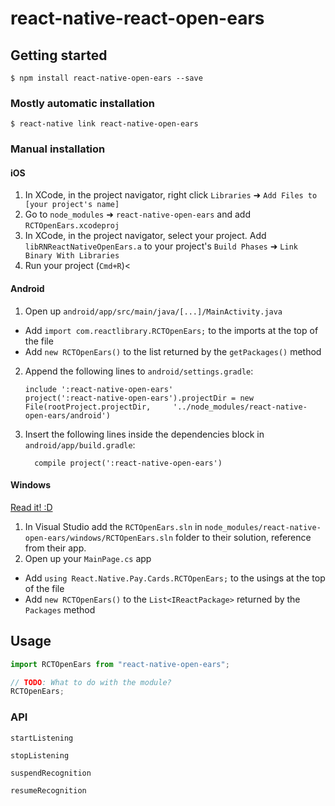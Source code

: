 # react-native-react-open-ears

## Getting started

`$ npm install react-native-open-ears --save`

### Mostly automatic installation

`$ react-native link react-native-open-ears`

### Manual installation

#### iOS

1. In XCode, in the project navigator, right click `Libraries` ➜ `Add Files to [your project's name]`
2. Go to `node_modules` ➜ `react-native-open-ears` and add `RCTOpenEars.xcodeproj`
3. In XCode, in the project navigator, select your project. Add `libRNReactNativeOpenEars.a` to your project's `Build Phases` ➜ `Link Binary With Libraries`
4. Run your project (`Cmd+R`)<

#### Android

1. Open up `android/app/src/main/java/[...]/MainActivity.java`

- Add `import com.reactlibrary.RCTOpenEars;` to the imports at the top of the file
- Add `new RCTOpenEars()` to the list returned by the `getPackages()` method

2. Append the following lines to `android/settings.gradle`:
   ```
   include ':react-native-open-ears'
   project(':react-native-open-ears').projectDir = new File(rootProject.projectDir, 	'../node_modules/react-native-open-ears/android')
   ```
3. Insert the following lines inside the dependencies block in `android/app/build.gradle`:
   ```
     compile project(':react-native-open-ears')
   ```

#### Windows

[Read it! :D](https://github.com/ReactWindows/react-native)

1. In Visual Studio add the `RCTOpenEars.sln` in `node_modules/react-native-open-ears/windows/RCTOpenEars.sln` folder to their solution, reference from their app.
2. Open up your `MainPage.cs` app

- Add `using React.Native.Pay.Cards.RCTOpenEars;` to the usings at the top of the file
- Add `new RCTOpenEars()` to the `List<IReactPackage>` returned by the `Packages` method

## Usage

```javascript
import RCTOpenEars from "react-native-open-ears";

// TODO: What to do with the module?
RCTOpenEars;
```

### API

`startListening`

`stopListening`

`suspendRecognition`

`resumeRecognition`
